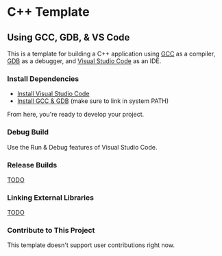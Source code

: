 C++ Template
===
Using GCC, GDB, & VS Code
---
This is a template for building a C++ application using [GCC] as a compiler, [GDB] as a debugger, and [Visual Studio Code] as an IDE.

### Install Dependencies
* [Install Visual Studio Code](https://code.visualstudio.com/download)
* [Install GCC & GDB](https://code.visualstudio.com/docs/cpp/config-mingw#_prerequisites) (make sure to link in system PATH)

From here, you're ready to develop your project.

### Debug Build
Use the Run & Debug features of Visual Studio Code.

### Release Builds
[TODO](https://bytes.usc.edu/cs104/wiki/gcc/)

### Linking External Libraries
[TODO](https://code.visualstudio.com/docs/cpp/config-mingw#_cc-configurations)

### Contribute to This Project
This template doesn't support user contributions right now.

[Visual Studio Code]: https://code.visualstudio.com/
[GDB]: https://www.sourceware.org/gdb/
[GCC]: https://gcc.gnu.org/